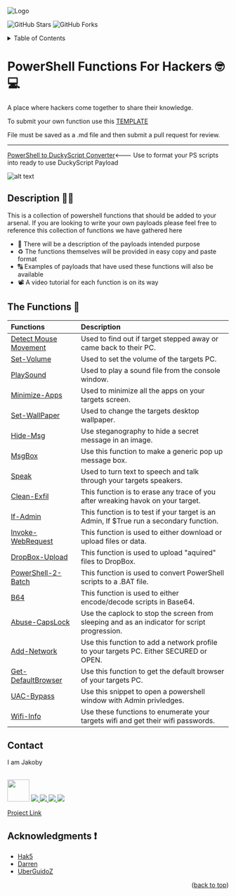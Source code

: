 ![Logo](https://github.com/I-Am-Jakoby/hak5-submissions/blob/main/Assets/logo-170-px.png?raw=true)

![GitHub Stars](https://img.shields.io/github/stars/I-Am-Jakoby/PowerShell-for-Hackers?style=social)
![GitHub Forks](https://img.shields.io/github/forks/I-Am-Jakoby/PowerShell-for-Hackers?style=social)

<!-- TABLE OF CONTENTS -->
<details>
  <summary>Table of Contents</summary>
  <ol>
    <li><a href="#Description">Description</a></li>
    <li><a href="#The-Functions">The Functions</a></li>
    <li><a href="#Contact">Contact</a></li>
    <li><a href="#Acknowledgments">Acknowledgments</a></li>
  </ol>
</details>

# PowerShell Functions For Hackers 🤓💻

A place where hackers come together to share their knowledge.

To submit your own function use this [TEMPLATE](https://github.com/I-Am-Jakoby/PowerShell-for-Hackers/blob/main/template.md) 

File must be saved as a .md file and then submit a pull request for review.

***

[PowerShell to DuckyScript Converter](https://github.com/I-Am-Jakoby/PowerShell-for-Hackers/blob/main/PS-2-DuckyScript.ps1)<--- Use to format your PS scripts into ready to use DuckyScript Payload

![alt text](https://github.com/I-Am-Jakoby/PowerShell-for-Hackers/blob/main/Assets/Ducky-Ex.jpg)

## Description 👨‍🏫

This is a collection of powershell functions that should be added to your arsenal. 
If you are looking to write your own payloads 
please feel free to reference this collection of functions we have gathered here

* 📝 There will be a description of the payloads intended purpose 
* ♻️ The functions themselves will be provided in easy copy and paste format 
* 🔠 Examples of payloads that have used these functions will also be available  
* 📽️ A video tutorial for each function is on its way 

## The Functions 🧬

| Functions                                         | Description                                                                                                                                                         |
| :------------------------------------------------ | :------------------------------------------------------------------------------------------------------------------------------------------------------------------ |
| [Detect Mouse Movement](https://github.com/I-Am-Jakoby/PowerShell-for-Hackers/blob/main/Functions/Detect-Mouse-Movement.md)     | Used to find out if target stepped away or came back to their PC.                                                                          |
| [Set-Volume](https://github.com/I-Am-Jakoby/PowerShell-for-Hackers/blob/main/Functions/Set-Volume.md)      | Used to set the volume of the targets PC.                                                                                                            |
| [PlaySound](https://github.com/I-Am-Jakoby/PowerShell-for-Hackers/blob/main/Functions/PlaySound.md)             | Used to play a sound file from the console window.                                                                                                               |
| [Minimize-Apps](https://github.com/I-Am-Jakoby/PowerShell-for-Hackers/blob/main/Functions/Minimize-Apps.md)    | Used to minimize all the apps on your targets screen.                                                                                                            |
| [Set-WallPaper](https://github.com/I-Am-Jakoby/PowerShell-for-Hackers/blob/main/Functions/Set-WallPaper.md)   | Used to change the targets desktop wallpaper.                                                                                                                                                 |
| [Hide-Msg](https://github.com/I-Am-Jakoby/PowerShell-for-Hackers/blob/main/Functions/Hide-Msg.md)     | Use steganography to hide a secret message in an image. 
| [MsgBox](https://github.com/I-Am-Jakoby/PowerShell-for-Hackers/blob/main/Functions/MsgBox.md)     | Use this function to make a generic pop up message box.                                                  
| [Speak](https://github.com/I-Am-Jakoby/PowerShell-for-Hackers/blob/main/Functions/Speak.md)   | Used to turn text to speech and talk through your targets speakers.                                              
| [Clean-Exfil](https://github.com/I-Am-Jakoby/PowerShell-for-Hackers/blob/main/Functions/Clean-Exfil.md) | This function is to erase any trace of you after wreaking havok on your target.                                                                                                         |
| [If-Admin](https://github.com/I-Am-Jakoby/PowerShell-for-Hackers/blob/main/Functions/If-Admin.md)   | This function is to test if your target is an Admin, If $True run a secondary function.
| [Invoke-WebRequest](https://github.com/I-Am-Jakoby/PowerShell-for-Hackers/blob/main/Functions/Invoke-WebRequest.md)   | This function is used to either download or upload files or data.
| [DropBox-Upload](https://github.com/I-Am-Jakoby/PowerShell-for-Hackers/blob/main/Functions/DropBox-Upload.md)   | This function is used to upload "aquired" files to DropBox. 
| [PowerShell-2-Batch](https://github.com/I-Am-Jakoby/PowerShell-for-Hackers/blob/main/Functions/PowerShell-2-Batch.md)   | This function is used to convert PowerShell scripts to a .BAT file.
| [B64](https://github.com/I-Am-Jakoby/PowerShell-for-Hackers/blob/main/Functions/B64.md)   | This function is used to either encode/decode scripts in Base64. 
| [Abuse-CapsLock](https://github.com/I-Am-Jakoby/PowerShell-for-Hackers/blob/main/Functions/Abuse-CapsLock.md)   | Use the caplock to stop the screen from sleeping and as an indicator for script progression.
| [Add-Network](https://github.com/I-Am-Jakoby/PowerShell-for-Hackers/blob/main/Functions/Add-Network.md)   | Use this function to add a network profile to your targets PC. Either SECURED or OPEN.
| [Get-DefaultBrowser](https://github.com/I-Am-Jakoby/PowerShell-for-Hackers/blob/main/Functions/DefaultBrowser.md)  | Use this function to get the default browser of your targets PC.
| [UAC-Bypass](https://github.com/I-Am-Jakoby/PowerShell-for-Hackers/blob/main/Functions/UAC-Bypass.md)   | Use this snippet to open a powershell window with Admin privledges. 
| [Wifi-Info](https://github.com/I-Am-Jakoby/PowerShell-for-Hackers/blob/main/Functions/Wifi-Info.md)   | Use these functions to enumerate your targets wifi and get their wifi passwords.



<!-- CONTACT -->
## Contact

I am Jakoby
  <p><br/>
  
  <img src="https://media.giphy.com/media/VgCDAzcKvsR6OM0uWg/giphy.gif" width="50"> 
  
  <a href="https://github.com/I-Am-Jakoby/">
    <img src="https://img.shields.io/badge/GitHub-I--Am--Jakoby-blue">
  </a>
  
  <a href="https://www.instagram.com/i_am_jakoby/">
    <img src="https://img.shields.io/badge/Instagram-i__am__jakoby-red">
  </a>
  
  <a href="https://twitter.com/I_Am_Jakoby/">
    <img src="https://img.shields.io/badge/Twitter-I__Am__Jakoby-blue">
  </a>
  
  <a href="https://www.youtube.com/c/IamJakoby/">
    <img src="https://img.shields.io/badge/YouTube-I_am_Jakoby-red">
  </a>

  [Project Link](https://github.com/I-Am-Jakoby/PowerShell-for-Hackers)
</p>

<!-- ACKNOWLEDGMENTS -->
## Acknowledgments ❗

* [Hak5](https://hak5.org/)
* [Darren](https://github.com/hak5darren)
* [UberGuidoZ](https://github.com/UberGuidoZ)




<p align="right">(<a href="#top">back to top</a>)</p>

